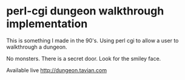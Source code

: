 # perl-cgi dungeon walkthrough implementation

This is something I made in the 90's. 
Using perl cgi to allow a user to walkthrough a dungeon.

No monsters.
There is a secret door. Look for the smiley face.

Available live http://dungeon.tavian.com

